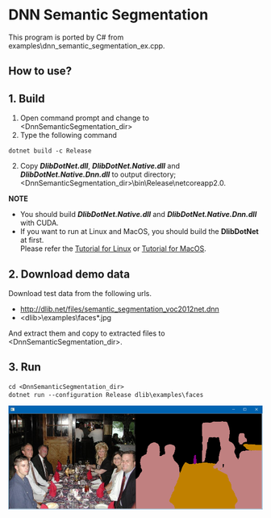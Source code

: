 ﻿# DNN Semantic Segmentation
 
This program is ported by C# from examples\dnn_semantic_segmentation_ex.cpp.

## How to use?

## 1. Build

1. Open command prompt and change to &lt;DnnSemanticSegmentation_dir&gt;
1. Type the following command
````
dotnet build -c Release
````
2. Copy ***DlibDotNet.dll***, ***DlibDotNet.Native.dll*** and ***DlibDotNet.Native.Dnn.dll*** to output directory; &lt;DnnSemanticSegmentation_dir&gt;\bin\Release\netcoreapp2.0.

**NOTE**  
- You should build ***DlibDotNet.Native.dll*** and ***DlibDotNet.Native.Dnn.dll*** with CUDA.
- If you want to run at Linux and MacOS, you should build the **DlibDotNet** at first.  
Please refer the [Tutorial for Linux](https://github.com/takuya-takeuchi/DlibDotNet/wiki/Tutorial-for-Linux) or [Tutorial for MacOS](https://github.com/takuya-takeuchi/DlibDotNet/wiki/Tutorial-for-MacOS).

## 2. Download demo data

Download test data from the following urls.

- http://dlib.net/files/semantic_segmentation_voc2012net.dnn
- &lt;dlib&gt;\examples\faces\*.jpg

And extract them and copy to extracted files to &lt;DnnSemanticSegmentation_dir&gt;.

## 3. Run

````
cd <DnnSemanticSegmentation_dir>
dotnet run --configuration Release dlib\examples\faces
````

![All](images/sample.png "All")